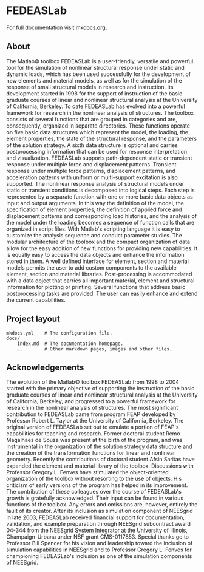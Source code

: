 # FEDEASLab

For full documentation visit [mkdocs.org](https://www.mkdocs.org).

## About

The Matlab© toolbox FEDEASLab is a user-friendly, versatile and powerful tool for the
simulation of nonlinear structural response under static and dynamic loads, which has been
used successfully for the development of new elements and material models, as well as for the
simulation of the response of small structural models in research and instruction. Its
development started in 1998 for the support of instruction of the basic graduate courses of linear
and nonlinear structural analysis at the University of California, Berkeley. To date FEDEASLab
has evolved into a powerful framework for research in the nonlinear analysis of structures.
The toolbox consists of several functions that are grouped in categories and are, consequently,
organized in separate directories. These functions operate on five basic data structures which
represent the model, the loading, the element properties, the state of the structural response,
and the parameters of the solution strategy. A sixth data structure is optional and carries postprocessing information that can be used for response interpretation and visualization.
FEDEASLab supports path-dependent static or transient response under multiple force and
displacement patterns. Transient response under multiple force patterns, displacement patterns,
and acceleration patterns with uniform or multi-support excitation is also supported.
The nonlinear response analysis of structural models under static or transient conditions is
decomposed into logical steps. Each step is represented by a separate function with one or
more basic data objects as input and output arguments. In this way the definition of the model,
the specification of element properties, the definition of applied force and displacement patterns
and corresponding load histories, and the analysis of the model under the loading becomes a
sequence of function calls that are organized in script files. With Matlab's scripting language it is
easy to customize the analysis sequence and conduct parameter studies. The modular
architecture of the toolbox and the compact organization of data allow for the easy addition of
new functions for providing new capabilities. It is equally easy to access the data objects and
enhance the information stored in them. A well defined interface for element, section and
material models permits the user to add custom components to the available element, section
and material libraries.
Post-processing is accommodated with a data object that carries all important material, element
and structural information for plotting or printing. Several functions that address basic postprocessing tasks are provided. The user can easily enhance and extend the current capabilities.

## Project layout

    mkdocs.yml    # The configuration file.
    docs/
        index.md  # The documentation homepage.
        ...       # Other markdown pages, images and other files.


## Acknowledgements

The evolution of the Matlab© toolbox FEDEASLab from 1998 to 2004 started with the primary
objective of supporting the instruction of the basic graduate courses of linear and nonlinear
structural analysis at the University of California, Berkeley, and progressed to a powerful
framework for research in the nonlinear analysis of structures.
The most significant contribution to FEDEASLab came from program FEAP developed by
Professor Robert L. Taylor at the University of California, Berkeley. The original version of
FEDEASLab set out to emulate a portion of FEAP's capabilities for teaching and research.
Former doctoral student Remo Magalhaes de Souza was present at the birth of the program,
and was instrumental in the organization of the solution strategy data structure and the creation
of the transformation functions for linear and nonlinear geometry. Recently the contributions of
doctoral student Afsin Saritas have expanded the element and material library of the toolbox.
Discussions with Professor Gregory L. Fenves have stimulated the object-oriented organization
of the toolbox without resorting to the use of objects. His criticism of early versions of the
program has helped in its improvement.
The contribution of these colleagues over the course of FEDEASLab's growth is gratefully
acknowledged. Their input can be found in various functions of the toolbox. Any errors and
omissions are, however, entirely the fault of its creator.
After its inclusion as simulation component of NEESgrid in late 2003, FEDEASLab received
financial support for documentation, validation, and example preparation through NEESgrid
subcontract award 04-344 from the NEESgrid System Integrator at the University of Illinois,
Champaign-Urbana under NSF grant CMS-0117853. Special thanks go to Professor Bill
Spencer for his vision and leadership toward the inclusion of simulation capabilities in NEESgrid
and to Professor Gregory L. Fenves for championing FEDEASLab's inclusion as one of the
simulation components of NEESgrid.
